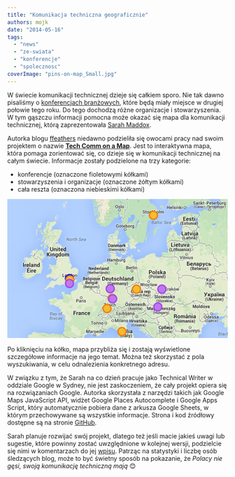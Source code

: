 ```yaml
---
title: "Komunikacja techniczna geograficznie"
authors: mojk
date: "2014-05-16"
tags:
  - "news"
  - "ze-swiata"
  - "konferencje"
  - "spolecznosc"
coverImage: "pins-on-map_Small.jpg"
---
```


W świecie komunikacji technicznej dzieje się całkiem sporo. Nie tak dawno
pisaliśmy o
[konferencjach branżowych](http://techwriter.pl/konferencje-2014-drugie-polrocze),
które będą miały miejsce w drugiej połowie tego roku. Do tego dochodzą różne
organizacje i stowarzyszenia. W tym gąszczu informacji pomocna może okazać się
mapa dla komunikacji technicznej, którą zaprezentowała
[Sarah Maddox](http://www.linkedin.com/in/sarahmaddox).

Autorka blogu [ffeathers](http://ffeathers.wordpress.com) niedawno podzieliła
się owocami pracy nad swoim projektem o nazwie
[**Tech Comm on a Map**](http://sarahmaddox.github.io/techcomm-map). Jest to
interaktywna mapa, która pomaga zorientować się, co dzieje się w komunikacji
technicznej na całym świecie. Informacje zostały podzielone na trzy kategorie:

- konferencje (oznaczone fioletowymi kółkami)
- stowarzyszenia i organizacje (oznaczone żółtym kółkami)
- cała reszta (oznaczona niebieskimi kółkami)

[![Tech Comm on a Map](images/Tech-Comm-on-a-Map.png)](http://techwriter.pl/wp-content/uploads/2014/05/Tech-Comm-on-a-Map.png)

Po kliknięciu na kółko, mapa przybliża się i zostają wyświetlone szczegółowe
informacje na jego temat. Można też skorzystać z pola wyszukiwania, w celu
odnalezienia konkretnego adresu.

W związku z tym, że Sarah na co dzień pracuje jako Technical Writer w oddziale
Google w Sydney, nie jest zaskoczeniem, że cały projekt opiera się na
rozwiązaniach Google. Autorka skorzystała z narzędzi takich jak Google Maps
JavaScript API, widżet Google Places Autocomplete i Google Apps Script, który
automatycznie pobiera dane z arkusza Google Sheets, w którym przechowywane są
wszystkie informacje. Strona i kod źródłowy dostępne są na stronie
[GitHub](https://github.com/sarahmaddox/techcomm-map).

Sarah planuje rozwijać swój projekt, dlatego też jeśli macie jakieś uwagi lub
sugestie, które powinny zostać uwzględnione w kolejnej wersji, podzielcie się
nimi w komentarzach do jej
[wpisu](http://ffeathers.wordpress.com/2014/05/07/introducing-tech-comm-on-a-map).
Patrząc na statystyki i liczbę osób śledzących blog, może to być świetny sposób
na pokazanie, że _Polacy nie gęsi, swoją komunikację techniczną mają_ 😊
